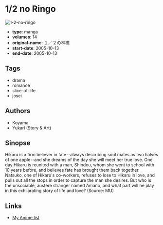 # 1/2 no Ringo

![1-2-no-ringo](https://cdn.myanimelist.net/images/manga/3/47787.jpg)

-   **type**: manga
-   **volumes**: 14
-   **original-name**: １／２の林檎
-   **start-date**: 2005-10-13
-   **end-date**: 2005-10-13

## Tags

-   drama
-   romance
-   slice-of-life
-   josei

## Authors

-   Koyama
-   Yukari (Story & Art)

## Sinopse

Hikaru is a firm believer in fate--always describing soul mates as two halves of one apple--and she dreams of the day she will meet her true love.
One day Hikaru is reunited with a man, Shindou, whom she went to school with 10 years before, and believes fate has brought them back together.
Natsuko, one of Hikaru's co-workers, refuses to lose to Hikaru in love, and pulls out all the stops in order to capture the man she desires.
But who is the unsociable, austere stranger named Amano, and what part will he play in this exhilarating story of life and love?
(Source: MU)

## Links

-   [My Anime list](https://myanimelist.net/manga/29377/1_2_no_Ringo)
